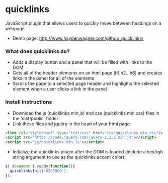 # quicklinks
JavaScript plugin that allows users to quickly move between headings on a webpage
* Demo page: http://www.haydenwagner.com/github_quicklinks/

### What does quicklinks do?
* Adds a display button and a panel that will be filled with links to the DOM 
* Gets all of the header elements on an html page (h1,h2...h6) and creates links in the panel for all of the elements
* Scrolls the page to a selected page header and highlights the selected element when a user clicks a link in the panel

### Install instructions
* Download the js (quicklinks.min.js) and css (quicklinks.min.css) files in the 'dist/public' folder
* Link these files and jquery in the head of your html page:
```html
<link rel="stylesheet" type="text/css" href="css/quicklinks.min.css"/>
<script src="https://code.jquery.com/jquery-2.2.3.min.js"></script>
<script src="js/quicklinks.min.js"></script>
```
* Initialize the quicklinks plugin after the DOM is loaded (include a hex/rgb string argument to use as the quicklinks accent color):
```javascript
$( document ).ready(function(){
  quicklinksInit('#2CE8C9');
});
```
